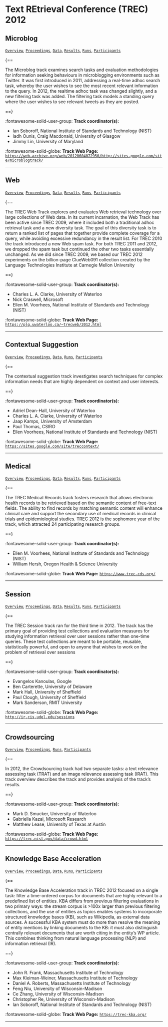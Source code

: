 # Text REtrieval Conference (TREC) 2012 

## Microblog

[`Overview`](./microblog/overview.md), [`Proceedings`](./microblog/proceedings.md), [`Data`](./microblog/data.md), [`Results`](./microblog/results.md), [`Runs`](./microblog/runs.md), [`Participants`](./microblog/participants.md)

{==

The Microblog track examines search tasks and evaluation methodologies for information seeking behaviours in microblogging environments such as Twitter. It was first introduced in 2011, addressing a real-time adhoc search task, whereby the user wishes to see the most recent relevant information to the query. In 2012, the realtime adhoc task was changed slightly, and a new filtering task was added. The filtering task models a standing query where the user wishes to see relevant tweets as they are posted.

==}

:fontawesome-solid-user-group: **Track coordinator(s):**

- Ian Soboroff, National Institute of Standards and Technology (NIST) 
- Iadh Ounis, Craig Macdonald, University of Glasgow 
- Jimmy Lin, University of Maryland 


:fontawesome-solid-globe: **Track Web Page:** [`https://web.archive.org/web/20120604072950/http://sites.google.com/site/microblogtrack/`](https://web.archive.org/web/20120604072950/http://sites.google.com/site/microblogtrack/) 

---

## Web

[`Overview`](./web/overview.md), [`Proceedings`](./web/proceedings.md), [`Data`](./web/data.md), [`Results`](./web/results.md), [`Runs`](./web/runs.md), [`Participants`](./web/participants.md)

{==

The TREC Web Track explores and evaluates Web retrieval technology over large collections of Web data. In its current incarnation, the Web Track has been active since TREC 2009, where it included both a traditional adhoc retrieval task and a new diversity task. The goal of this diversity task is to return a ranked list of pages that together provide complete coverage for a query, while avoiding excessive redundancy in the result list. For TREC 2010 the track introduced a new Web spam task. For both TREC 2011 and 2012, we dropped the spam task but continued the other two tasks essentially unchanged. As we did since TREC 2009, we based our TREC 2012 experiments on the billion-page ClueWeb091 collection created by the Language Technologies Institute at Carnegie Mellon University

==}

:fontawesome-solid-user-group: **Track coordinator(s):**

- Charles L. A. Clarke, University of Waterloo 
- Nick Craswell, Microsoft 
- Ellen M. Voorhees, National Institute of Standards and Technology (NIST) 


:fontawesome-solid-globe: **Track Web Page:** [`https://plg.uwaterloo.ca/~trecweb/2012.html`](https://plg.uwaterloo.ca/~trecweb/2012.html) 

---

## Contextual Suggestion

[`Overview`](./context/overview.md), [`Proceedings`](./context/proceedings.md), [`Data`](./context/data.md), [`Runs`](./context/runs.md), [`Participants`](./context/participants.md)

{==

The contextual suggestion track investigates search techniques for complex information needs that are highly dependent on context and user interests.

==}

:fontawesome-solid-user-group: **Track coordinator(s):**

- Adriel Dean-Hall, University of Waterloo 
- Charles L. A. Clarke, University of Waterloo 
- Jaap Kamps, University of Amsterdam 
- Paul Thomas, CSIRO 
- Ellen Voorhees, National Institute of Standards and Technology (NIST) 


:fontawesome-solid-globe: **Track Web Page:** [`https://sites.google.com/site/treccontext/`](https://sites.google.com/site/treccontext/) 

---

## Medical

[`Overview`](./medical/overview.md), [`Proceedings`](./medical/proceedings.md), [`Data`](./medical/data.md), [`Results`](./medical/results.md), [`Runs`](./medical/runs.md), [`Participants`](./medical/participants.md)

{==

The TREC Medical Records track fosters research that allows electronic health records to be retrieved based on the semantic content of free-text fields. The ability to find records by matching semantic content will enhance clinical care and support the secondary use of medical records in clinical trials and epidemiological studies. TREC 2012 is the sophomore year of the track, which attracted 24 participating research groups.

==}

:fontawesome-solid-user-group: **Track coordinator(s):**

- Ellen M. Voorhees, National Institute of Standards and Technology (NIST) 
- William Hersh, Oregon Health & Science University 


:fontawesome-solid-globe: **Track Web Page:** [`https://www.trec-cds.org/`](https://www.trec-cds.org/) 

---

## Session

[`Overview`](./session/overview.md), [`Proceedings`](./session/proceedings.md), [`Data`](./session/data.md), [`Results`](./session/results.md), [`Runs`](./session/runs.md), [`Participants`](./session/participants.md)

{==

The TREC Session track ran for the third time in 2012. The track has the primary goal of providing test collections and evaluation measures for studying information retrieval over user sessions rather than one-time queries. These test collections are meant to be portable, reusable, statistically powerful, and open to anyone that wishes to work on the problem of retrieval over sessions

==}

:fontawesome-solid-user-group: **Track coordinator(s):**

- Evangelos Kanoulas, Google 
- Ben Carterette, University of Delaware 
- Mark Hall, University of Sheffield 
- Paul Clough, University of Sheffield 
- Mark Sanderson, RMIT University 


:fontawesome-solid-globe: **Track Web Page:** [`http://ir.cis.udel.edu/sessions`](http://ir.cis.udel.edu/sessions) 

---

## Crowdsourcing

[`Overview`](./crowd/overview.md), [`Proceedings`](./crowd/proceedings.md), [`Runs`](./crowd/runs.md), [`Participants`](./crowd/participants.md)

{==

In 2012, the Crowdsourcing track had two separate tasks: a text relevance assessing task (TRAT) and an image relevance assessing task (IRAT). This track overview describes the track and provides analysis of the track’s results.

==}

:fontawesome-solid-user-group: **Track coordinator(s):**

- Mark D. Smucker, University of Waterloo 
- Gabriella Kazai, Microsoft Research 
- Matthew Lease, University of Texas at Austin 


:fontawesome-solid-globe: **Track Web Page:** [`https://trec.nist.gov/data/crowd.html`](https://trec.nist.gov/data/crowd.html) 

---

## Knowledge Base Acceleration

[`Overview`](./kba/overview.md), [`Proceedings`](./kba/proceedings.md), [`Data`](./kba/data.md), [`Runs`](./kba/runs.md), [`Participants`](./kba/participants.md)

{==

The Knowledge Base Acceleration track in TREC 2012 focused on a single task: filter a time-ordered corpus for documents that are highly relevant to a predefined list of entities. KBA differs from previous filtering evaluations in two primary ways: the stream corpus is >100x larger than previous filtering collections, and the use of entities as topics enables systems to incorporate structured knowledge bases (KB), such as Wikipedia, as external data sources. A successful KBA system must do more than resolve the meaning of entity mentions by linking documents to the KB: it must also distinguish centrally relevant documents that are worth citing in the entity’s WP article. This combines thinking from natural language processing (NLP) and information retrieval (IR). 

==}

:fontawesome-solid-user-group: **Track coordinator(s):**

- John R. Frank, Massachusetts Institute of Technology 
- Max Kleiman-Weiner, Massachusetts Institute of Technology 
- Daniel A. Roberts, Massachusetts Institute of Technology 
- Feng Niu, University of Wisconsin-Madison 
- Ce Zhang, University of Wisconsin-Madison 
- Christopher Re, University of Wisconsin-Madison 
- Ian Soboroff, National Institute of Standards and Technology (NIST) 


:fontawesome-solid-globe: **Track Web Page:** [`https://trec-kba.org/`](https://trec-kba.org/) 

---

